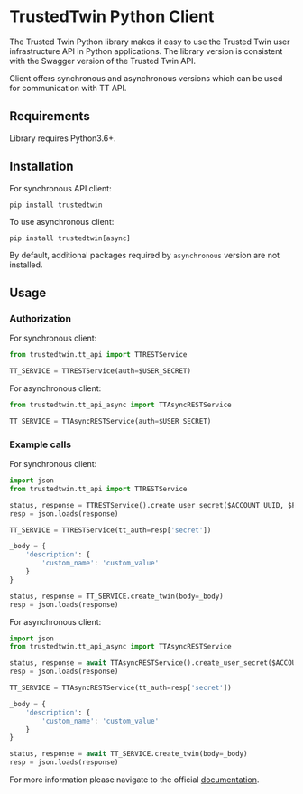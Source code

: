 TrustedTwin Python Client
===

The Trusted Twin Python library makes it easy to use the Trusted Twin user infrastructure API in Python applications. 
The library version is consistent with the Swagger version of the Trusted Twin API.

Client offers synchronous and asynchronous versions which can be used for communication with TT API.

Requirements
---
Library requires Python3.6+.

Installation
--

For synchronous API client:
```shell
pip install trustedtwin
```

To use asynchronous client:
```shell
pip install trustedtwin[async]
```

By default, additional packages required by `asynchronous` version are not installed. 

Usage
---

### Authorization

For synchronous client:
```python
from trustedtwin.tt_api import TTRESTService

TT_SERVICE = TTRESTService(auth=$USER_SECRET)
```

For asynchronous client:
```python
from trustedtwin.tt_api_async import TTAsyncRESTService

TT_SERVICE = TTAsyncRESTService(auth=$USER_SECRET)
```

### Example calls

For synchronous client:
```python
import json 
from trustedtwin.tt_api import TTRESTService

status, response = TTRESTService().create_user_secret($ACCOUNT_UUID, $PIN)
resp = json.loads(response)

TT_SERVICE = TTRESTService(tt_auth=resp['secret'])

_body = {
    'description': {
        'custom_name': 'custom_value'
    }
}

status, response = TT_SERVICE.create_twin(body=_body)
resp = json.loads(response)
```

For asynchronous client:
```python
import json 
from trustedtwin.tt_api_async import TTAsyncRESTService

status, response = await TTAsyncRESTService().create_user_secret($ACCOUNT_UUID, $PIN)
resp = json.loads(response)

TT_SERVICE = TTAsyncRESTService(tt_auth=resp['secret'])

_body = {
    'description': {
        'custom_name': 'custom_value'
    }
}

status, response = await TT_SERVICE.create_twin(body=_body)
resp = json.loads(response)
```

For more information please navigate to the official [documentation](https://trustedtwin.com/docs/libraries/library-python.html).